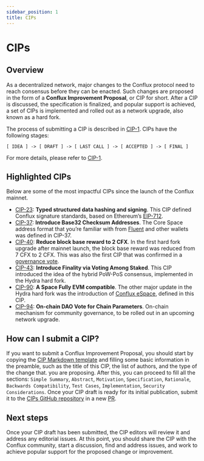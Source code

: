 ```yaml
---
sidebar_position: 1
title: CIPs
---
```


# CIPs

## Overview

As a decentralized network, major changes to the Conflux protocol need to reach consensus before they can be enacted. Such changes are proposed in the form of a **Conflux Improvement Proposal**, or CIP for short. After a CIP is discussed, the specification is finalized, and popular support is achieved, a set of CIPs is implemented and rolled out as a network upgrade, also known as a hard fork.

The process of submitting a CIP is described in [CIP-1](https://github.com/Conflux-Chain/CIPs/blob/master/CIPs/cip-1.md). CIPs have the following stages:

```
[ IDEA ] -> [ DRAFT ] -> [ LAST CALL ] -> [ ACCEPTED ] -> [ FINAL ]
```

For more details, please refer to [CIP-1](https://github.com/Conflux-Chain/CIPs/blob/master/CIPs/cip-1.md).

## Highlighted CIPs

Below are some of the most impactful CIPs since the launch of the Conflux mainnet.

- [CIP-23](https://github.com/Conflux-Chain/CIPs/blob/master/CIPs/cip-23.md): **Typed structured data hashing and signing**. This CIP defined Conflux signature standards, based on Ethereum’s [EIP-712](https://eips.ethereum.org/EIPS/eip-712).
- [CIP-37](https://github.com/Conflux-Chain/CIPs/blob/master/CIPs/cip-37.md): **Introduce Base32 Checksum Addresses**. The Core Space address format that you’re familiar with from [Fluent](https://fluentwallet.com/) and other wallets was defined in CIP-37.
- [CIP-40](https://github.com/Conflux-Chain/CIPs/blob/master/CIPs/cip-40.md): **Reduce block base reward to 2 CFX**. In the first hard fork upgrade after mainnet launch, the block base reward was reduced from 7 CFX to 2 CFX. This was also the first CIP that was confirmed in a [governance vote](https://governance.confluxnetwork.org/en/governance/).
- [CIP-43](https://github.com/Conflux-Chain/CIPs/blob/master/CIPs/cip-43.md): **Introduce Finality via Voting Among Staked**. This CIP introduced the idea of the hybrid PoW-PoS consensus, implemented in the Hydra hard fork.
- [CIP-90](https://github.com/Conflux-Chain/CIPs/blob/master/CIPs/cip-90.md): **A Space Fully EVM compatible**. The other major update in the Hydra hard fork was the introduction of [Conflux eSpace](https://medium.com/conflux-network/conflux-espace-a-high-level-overview-cdca29bc422a), defined in this CIP.
- [CIP-94](https://github.com/Conflux-Chain/CIPs/blob/master/CIPs/cip-94.md): **On-chain DAO Vote for Chain Parameters**. On-chain mechanism for community governance, to be rolled out in an upcoming network upgrade.

## How can I submit a CIP?

If you want to submit a Conflux Improvement Proposal, you should start by copying the [CIP Markdown template](https://github.com/Conflux-Chain/CIPs/blob/master/cip-template.md) and filling some basic information in the preamble, such as the title of this CIP, the list of authors, and the type of the change that. you are proposing. After this, you can proceed to fill all the sections: `Simple Summary`, `Abstract`, `Motivation`, `Specification`, `Rationale`, `Backwards Compatibility`, `Test Cases`, `Implementation`, `Security Considerations`. Once your CIP draft is ready for its initial publication, submit it to the [CIPs GitHub repository](https://github.com/Conflux-Chain/CIPs) in a new [PR](https://docs.github.com/en/pull-requests/collaborating-with-pull-requests/proposing-changes-to-your-work-with-pull-requests/creating-a-pull-request).

## Next steps

Once your CIP draft has been submitted, the CIP editors will review it and address any editorial issues. At this point, you should share the CIP with the Conflux community, start a discussion, find and address issues, and work to achieve popular support for the proposed change or improvement.
